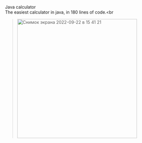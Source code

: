 Java calculator<br>
The easiest calculator in java, in 180 lines of code.<br
><img width="392" alt="Снимок экрана 2022-09-22 в 15 41 21" src="https://user-images.githubusercontent.com/64333475/191749794-a7c7de78-42b7-4cef-9675-54bfa4415e53.png">
